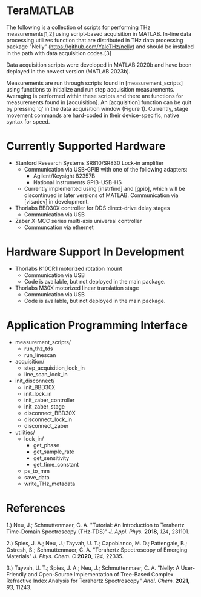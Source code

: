 # TeraMATLAB
The following is a collection of scripts for performing THz measurements[1,2] using script-based acquisition in MATLAB. In-line data processing utilizes function that are distributed in THz data processing package "Nelly" (https://github.com/YaleTHz/nelly) and should be installed in the path with data acquisition codes.[3]

Data acquisition scripts were developed in MATLAB 2020b and have been deployed in the newest version (MATLAB 2023b).

Measurements are run through scripts found in [measurement_scripts] using functions to initialize and run step acquisition measurements. Averaging is performed within these scripts and there are functions for measurements found in [acquisition]. An [acquisition] function can be quit by pressing 'q' in the data acquisition window (Figure 1). Currently, stage movement commands are hard-coded in their device-specific, native syntax for speed.

# Currently Supported Hardware
- Stanford Research Systems SR810/SR830 Lock-in amplifier
  - Communication via USB-GPIB with one of the following adapters:
    - Agilent/Keysight 82357B
    - National Instruments GPIB-USB-HS
  - Currently implemented using [instrfind] and [gpib], which will be discontinued in later versions of MATLAB. Communication via [visadev] in development.
- Thorlabs BBD30X controller for DDS direct-drive delay stages
  - Communication via USB
- Zaber X-MCC series multi-axis universal controller
  - Communcation via ethernet

# Hardware Support In Development
- Thorlabs K10CR1 motorized rotation mount
  - Communication via USB
  - Code is available, but not deployed in the main package.
- Thorlabs M30X motorized linear translation stage
  - Communication via USB
  - Code is available, but not deployed in the main package.
 
# Application Programming Interface
- measurement_scripts/
  - run_thz_tds
  - run_linescan
- acquisition/
  - step_acquisition_lock_in
  - line_scan_lock_in
- init_disconnect/
  - init_BBD30X
  - init_lock_in
  - init_zaber_controller
  - init_zaber_stage
  - disconnect_BBD30X
  - disconnect_lock_in
  - disconnect_zaber
- utilities/
  - lock_in/
    - get_phase
    - get_sample_rate
    - get_sensitivity
    - get_time_constant
  - ps_to_mm
  - save_data
  - write_THz_metadata

# References
1.) Neu, J.; Schmuttenmaer, C. A. "Tutorial: An Introduction to Terahertz Time-Domain Spectroscopy (THz-TDS)" _J. Appl. Phys._ **2018**, _124_, 231101.

2.) Spies, J. A.; Neu, J.; Tayvah, U. T.; Capobianco, M. D.; Pattengale, B.; Ostresh, S.; Schmuttenmaer, C. A. "Terahertz Spectroscopy of Emerging Materials" _J. Phys. Chem. C_ **2020**, _124_, 22335.

3.) Tayvah, U. T.; Spies, J. A.; Neu, J.; Schmuttenmaer, C. A. "Nelly: A User-Friendly and Open-Source Implementation of Tree-Based Complex Refractive Index Analysis for Terahertz Spectroscopy" _Anal. Chem._ **2021**, _93_, 11243.

